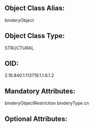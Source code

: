 ## Object Class Alias:
  binderyObject

## Object Class Type:
  STRUCTURAL

## OID:
  2.16.840.1.113719.1.1.6.1.2

## Mandatory Attributes:
  binderyObjectRestriction
  binderyType
  cn

## Optional Attributes:
  
